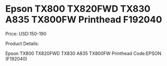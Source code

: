 # Epson TX800 TX820FWD TX830 A835 TX800FW Printhead F192040

Price: USD:150-190

Product Details:

Epson TX800 TX820FWD TX830 A835 TX800FW Printhead
Code:EPSON  (F192040)